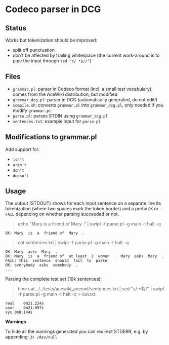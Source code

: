 Codeco parser in DCG
====================

Status
------

Works but tokenization should be improved:

  - split off punctuation
  - don't be affected by trailing whitespace (the current work-around is to pipe the input through `sed "s/ *$//"`)

Files
-----

  - `grammar.pl`: parser in Codeco format (incl. a small test vocabulary), comes from the AceWiki distribution, but modified
  - `grammar_dcg.pl`: parser in DCG (automatically generated, do not edit!)
  - `compile.sh`: converts `grammar.pl` into `grammar_dcg.pl`, only needed if you modify `grammar.pl`
  - `parse.pl`: parses STDIN using `grammar_dcg.pl`
  - `sentences.txt`: example input for `parse.pl`


Modifications to grammar.pl
---------------------------

Add support for:

  - `isn't`
  - `aren't`
  - `don't`
  - `doesn't`


Usage
-----

The output (STDOUT) shows for each input sentence on a separate line
its tokenization (where two spaces mark the token border) and a prefix
`OK` or `FAIL` depending on whether parsing succeeded or not.

> echo "Mary is a friend of Mary ." | swipl -f parse.pl -g main -t halt -q

	OK: Mary  is  a  friend of  Mary  .

> cat sentences.txt | swipl -f parse.pl -g main -t halt -q

	OK: Mary  asks  Mary  .
	OK: Mary  is  a  friend of  at least  2  women  .  Mary  asks  Mary  .
	FAIL: this  sentence  should  fail  to  parse
	OK: everybody  asks  somebody  .
	...

Parsing the complete test set (19k sentences):

> time cat ../../tests/acewiki_aceowl/sentences.txt | sed "s/ *$//" | swipl -f parse.pl -g main -t halt -q > out.txt

	real	0m21.224s
	user	0m21.097s
	sys	0m0.144s
	
**Warnings**

To hide all the warnings generated you can redirect STDERR, e.g. by appending:  `2> /dev/null`

